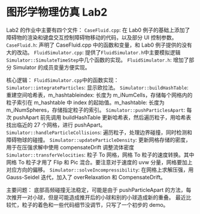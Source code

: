 # 图形学物理仿真 Lab2

Lab2 的作业中主要有四个文件：
`CaseFluid.cpp`: 在 Lab0 例子的基础上添加了障碍物的渲染和键盘交互控制障碍物移动的代码，以及部分 UI 控制参数。
`CaseFluid.h`: 声明了 CaseFluid.cpp 中的函数和变量，和 Lab0 例子提供的没有大的改动。
`FluidSimulator.cpp`: 提供了`FluidSimulator.h`中主要模拟逻辑`Simulator::SimulateTimeStep`中几个函数的实现。
`FluidSimulator.h`: 增加了部分 Simulator 的成员变量方便实现。

核心逻辑：
`FluidSimulator.cpp`中的函数实现：
`Simulator::integrateParticles`: 显示欧拉法。
`Simulator::buildHashTable`: 重建空间哈希表，m_hashtableindex: 长度为 m_iNumCells，存储每个网格内的粒子索引在 m_hashtable 中 index 的起始值。m_hashtable: 长度为 m_iNumSpheres，存储指定粒子的索引。
`Simulator::pushParticlesApart`: 每次 pushApart 前先调用 buildHashTable 更新哈希表，然后遍历粒子，用哈希表找出临近的 27 个网格，进行 pushApart。
`Simulator::handleParticleCollisions`: 遍历粒子，处理边界碰撞，同时检测和障碍物球的碰撞。
`Simulator::updateParticleDensity`: 更新网格存储的密度，用于在压强求解中使用 compensateDrift 调整流体密度
`Simulator::transferVelocities`: 粒子 To 网格，网格 To 粒子的速度转换。其中网格 To 粒子才用了 Flip 和 Pic 混合。要注意对于速度的 uvw 分量，网格要加上对应方向的偏移。
`Simulator::solveIncompressibility`: 在网格上求解压强，用 Gauss-Seidel 迭代，加入了 overRelaxation 和 CompensateDrift。

主要问题：
底部高频碰撞无法稳定，可能是由于 pushParticleApart 的方法，每次推开一对小球，但是可能造成推开后的小球和别的小球造成新的重叠。
最近比较忙，粒子的着色和一些代码细节没调节，只写了一个初步的 demo。
